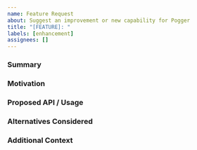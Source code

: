 ```yaml
---
name: Feature Request
about: Suggest an improvement or new capability for Pogger
title: "[FEATURE]: "
labels: [enhancement]
assignees: []
---
```


### Summary
<!--
Clearly describe the feature you're proposing in one or two sentences.
Focus on *what* you want, not how it should be implemented.
-->

### Motivation
<!--
What problem does this feature solve?
Is it about improving usability, adding flexibility, or covering a missing use case?
Explain the real need behind the request.
-->

### Proposed API / Usage
<!--
Show how the feature could work in practice.
Use code examples or configuration snippets where relevant.

Example:
```php
Log::notice("Something unusual happened", context: ['user_id' => 123]);
```
-->

### Alternatives Considered
<!--
Is there a workaround using existing Pogger features?
Why is that not sufficient?
-->

### Additional Context
<!--
Include any links, references, similar libraries, or extra info that helps justify or explain the request.
-->

